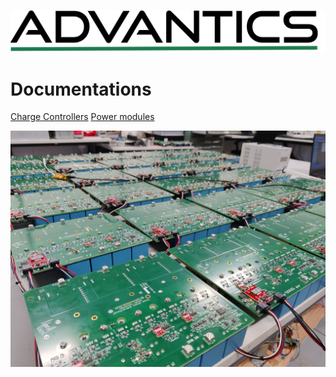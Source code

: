 ![Advantics logo](_media/ADVANTICS_logo.png)

# Documentations

[Charge Controllers](charge-controllers/)
[Power modules](power-modules/)

![](_media/background.jpeg)

